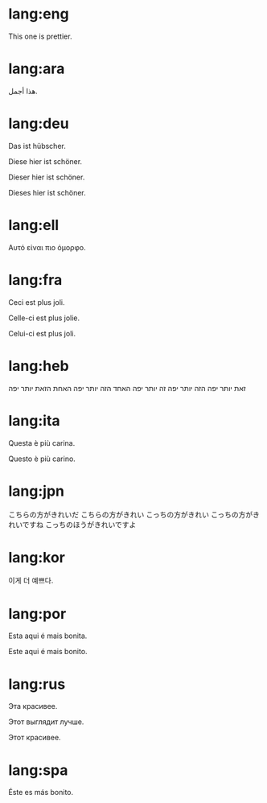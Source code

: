 # lang:eng

This one is prettier.

# lang:ara

هذا أجمل.

# lang:deu

Das ist hübscher.

Diese hier ist schöner.

Dieser hier ist schöner.

Dieses hier ist schöner.

# lang:ell

Αυτό είναι πιο όμορφο.

# lang:fra

Ceci est plus joli.

Celle-ci est plus jolie.

Celui-ci est plus joli.

# lang:heb

זאת יותר יפה
הזה יותר יפה
זה יותר יפה
האחד הזה יותר יפה
האחת הזאת יותר יפה

# lang:ita

Questa è più carina.

Questo è più carino.

# lang:jpn

こちらの方がきれいだ
こちらの方がきれい
こっちの方がきれい
こっちの方がきれいですね
こっちのほうがきれいですよ

# lang:kor

이게 더 예쁘다.

# lang:por

Esta aqui é mais bonita.

Este aqui é mais bonito.

# lang:rus

Эта красивее.

Этот выглядит лучше.

Этот красивее.

# lang:spa

Éste es más bonito.